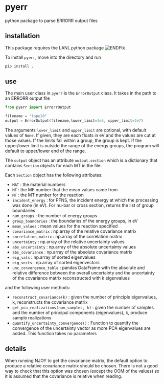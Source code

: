 # pyerr
python package to parse ERRORR output files

## installation

This package requires the LANL python package ![ENDFtk](https://github.com/njoy/ENDFtk)

To install `pyerr`, move into the directory and run

```bash
pip install .
```

## use

The main user class in `pyerr` is the `ErrorOutput` class. It takes in the path to an ERRORR output file

```python
from pyerr import ErrorrOutput

filename = "tape28"
output = ErrorOutput(filename,lower_limit=1e5, upper_limit=2e7)
```

The arguments `lower_limit` and `upper_limit` are optional, with default values of `None`. If given, they are each floats in eV and the values are cut at those values. If the limits fall within a group, the group is kept. If the upper/lower limit is outside the range of the energy groups, the program will default to upper/lower end of the range.
 
The `output` object has an attribute `output.section` which is a dictionary that contains `Section` objects for each MT in the file.

Each `Section` object has the following attributes:

- `MAT` : the material numbers
- `MF` : the MF number that the mean values came from 
- `MT` : the MT number for the reaction
- `incident_energy` : for PFNS, the incident energy at which the processing was done (in eV). For nu-bar or cross section, returns the list of group boundaries
- `num_groups` : the number of energy groups
- `group_boundaries` : the boundaries of the energy groups, in eV
- `mean_values` : mean values for the reaction specified
- `covariance_matrix` : np.array of the relative covariance matrix
- `correlation_matrix` : np.array of the correlation matrix
- `uncertainty` : np.array of the relative uncertainty values 
- `abs_uncertainty` : np.array of the absolute uncertainty values 
- `abs_covariance` : np.array of the absolute covariance matrix
- `eig_vals` : np.array of sorted eigenvalues
- `eig_vects` : np.array of sorted eigenvectors
- `unc_convergence_table` : pandas DataFrame with the absolute and relative difference between the overall uncertainty and the uncertainty of the covariance matrix reconstructed with k eigenvalues

and the following user methods:

- `reconstruct_covariance(k)` : given the number of principle eigenvalues, k, reconstructs the covariance matrix
- `get_pca_realizations(num_samples, k)` : given the number of samples and the number of principal components (eigenvalues), k, produce sample realizations
- `quantify_uncertainty_convergence()` : Function to quantify the convergence of the uncertainty vector as more PCA eigenvalues are added. This function takes no parameters


## details

When running NJOY to get the covariance matrix, the default option to produce a relative covariance matrix should be chosen. There is not a good way to check that this option was chosen (except the OOM of the values) so it is assumed that the covariance is relative when reading.